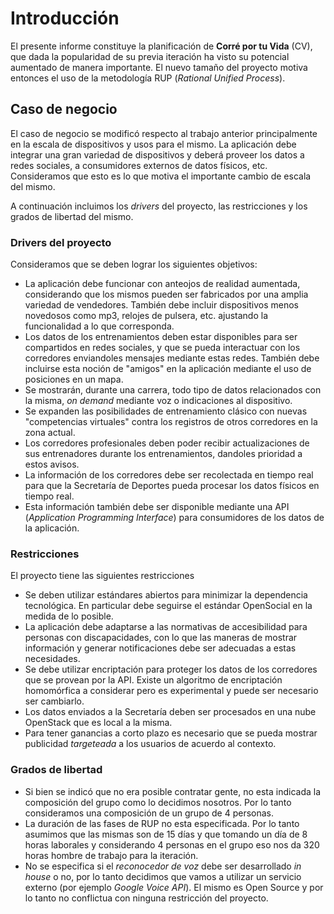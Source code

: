 # Introducción

El presente informe constituye la planificación de **Corré por tu Vida** (CV), que dada la popularidad
de su previa iteración ha visto su potencial aumentado de manera importante. El nuevo tamaño del
proyecto motiva entonces el uso de la metodología RUP (_Rational Unified Process_).

## Caso de negocio

El caso de negocio se modificó respecto al trabajo anterior principalmente en la escala de dispositivos
y usos para el mismo. La aplicación debe integrar una gran variedad de dispositivos y deberá proveer los datos a redes sociales, a
consumidores externos de datos físicos, etc. Consideramos que esto es lo que motiva el importante cambio de escala del mismo.

A continuación incluimos los _drivers_ del proyecto, las restricciones y los grados de libertad del mismo.

### Drivers del proyecto

Consideramos que se deben lograr los siguientes objetivos:

* La aplicación debe funcionar con anteojos de realidad aumentada, considerando
que los mismos pueden ser fabricados por una amplia variedad de vendedores. También
debe incluir dispositivos menos novedosos como mp3, relojes de pulsera, etc. ajustando
la funcionalidad a lo que corresponda.
* Los datos de los entrenamientos deben estar disponibles para ser compartidos
en redes sociales, y que se pueda interactuar con los corredores enviandoles
mensajes mediante estas redes. También debe incluirse esta noción de "amigos" en
la aplicación mediante el uso de posiciones en un mapa. 
* Se mostrarán, durante una carrera, todo tipo de datos relacionados con la misma,
_on demand_ mediante voz o indicaciones al dispositivo.
* Se expanden las posibilidades de entrenamiento clásico con nuevas "competencias
virtuales" contra los registros de otros corredores en la zona actual.
* Los corredores profesionales deben poder recibir actualizaciones de sus entrenadores
durante los entrenamientos, dandoles prioridad a estos avisos.
* La información de los corredores debe ser recolectada en tiempo real para que
la Secretaría de Deportes pueda procesar los datos físicos en tiempo real.
* Esta información también debe ser disponible mediante una API (_Application
Programming Interface_) para consumidores de los datos de la aplicación.

### Restricciones

El proyecto tiene las siguientes restricciones

* Se deben utilizar estándares abiertos para minimizar la dependencia tecnológica. En
particular debe seguirse el estándar OpenSocial en la medida de lo posible.
* La aplicación debe adaptarse a las normativas de accesibilidad para personas con
discapacidades, con lo que las maneras de mostrar información y generar notificaciones
debe ser adecuadas a estas necesidades.
* Se debe utilizar encriptación para proteger los datos de los corredores que se provean
por la API. Existe un algoritmo de encriptación homomórfica a considerar pero es experimental y 
puede ser necesario ser cambiarlo.
* Los datos enviados a la Secretaría deben ser procesados en una nube OpenStack que es local
a la misma.
* Para tener ganancias a corto plazo es necesario que se pueda mostrar publicidad _targeteada_
a los usuarios de acuerdo al contexto.

### Grados de libertad

* Si bien se indicó que no era posible contratar gente, no esta indicada la composición del grupo
como lo decidimos nosotros. Por lo tanto consideramos una composición de un grupo de 4 personas.
* La duración de las fases de RUP no esta especificada. Por lo tanto asumimos que las mismas son
de 15 días y que tomando un día de 8 horas laborales y considerando 4 personas en el grupo eso nos
da 320 horas hombre de trabajo para la iteración.
* No se especifica si el _reconocedor de voz_ debe ser desarrollado _in house_ o no, por lo tanto
decidimos que vamos a utilizar un servicio externo (por ejemplo _Google Voice API_). El mismo es
Open Source y por lo tanto no conflictua con ninguna restricción del proyecto.
